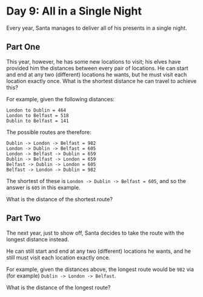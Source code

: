 # Day 9: All in a Single Night
Every year, Santa manages to deliver all of his presents in a single night.

## Part One
This year, however, he has some new locations to visit; his elves have provided him the distances between every pair of locations. He can start and end at any two (different) locations he wants, but he must visit each location exactly once. What is the shortest distance he can travel to achieve this?

For example, given the following distances:

```
London to Dublin = 464
London to Belfast = 518
Dublin to Belfast = 141
```

The possible routes are therefore:

```
Dublin -> London -> Belfast = 982
London -> Dublin -> Belfast = 605
London -> Belfast -> Dublin = 659
Dublin -> Belfast -> London = 659
Belfast -> Dublin -> London = 605
Belfast -> London -> Dublin = 982
```

The shortest of these is `London -> Dublin -> Belfast = 605`, and so the answer is `605` in this example.

What is the distance of the shortest route?

## Part Two
The next year, just to show off, Santa decides to take the route with the longest distance instead.

He can still start and end at any two (different) locations he wants, and he still must visit each location exactly once.

For example, given the distances above, the longest route would be `982` via (for example) `Dublin -> London -> Belfast`.

What is the distance of the longest route?
